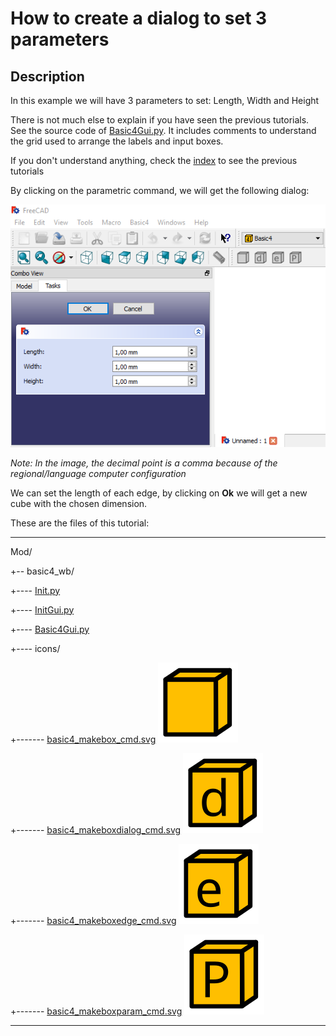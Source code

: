 # How to create a dialog to set 3 parameters

## Description
In this example we will have 3 parameters to set: Length, Width and Height

There is not much else to explain if you have seen the previous tutorials. See the source code of [Basic4Gui.py](basic4_wb/Basic4Gui.py). It includes comments to understand the grid used to arrange the labels and input boxes.





If you don't understand anything, check the [index](./readme.md) to see the previous tutorials

By clicking on the parametric command, we will get the following dialog:

![Parametric Task Panel Dialog selection](imgs/wb4_dialog.png)

*Note: In the image, the decimal point is a comma because of the regional/language computer configuration*

We can set the length of each edge, by clicking on **Ok** we will get a new cube with the chosen dimension.



These are the files of this tutorial:

---------

Mod/

+-- basic4_wb/

+---- [Init.py](basic4_wb/Init.py)

+---- [InitGui.py](basic4_wb/InitGui.py)

+---- [Basic4Gui.py](basic4_wb/Basic4Gui.py)

+---- icons/

+------- [basic4_makebox_cmd.svg](basic4_wb/icons/basic4_makebox_cmd.svg) ![basic4_makebox_cmd.svg](basic4_wb/icons/basic4_makebox_cmd.svg)

+------- [basic4_makeboxdialog_cmd.svg](basic4_wb/icons/basic4_makeboxdialog_cmd.svg) ![basic4_makeboxdialog_cmd.svg](basic4_wb/icons/basic4_makeboxdialog_cmd.svg)

+------- [basic4_makeboxedge_cmd.svg](basic4_wb/icons/basic4_makeboxedge_cmd.svg) ![basic4_makeboxedge_cmd.svg](basic4_wb/icons/basic4_makeboxedge_cmd.svg)

+------- [basic4_makeboxparam_cmd.svg](basic4_wb/icons/basic4_makeboxparam_cmd.svg) ![basic4_makeboxparam_cmd.svg](basic4_wb/icons/basic4_makeboxparam_cmd.svg)


---------

